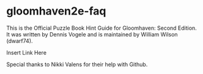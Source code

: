 # gloomhaven2e-faq

This is the Official Puzzle Book Hint Guide for Gloomhaven: Second Edition. It was written by Dennis Vogele and is maintained by William Wilson (dwarf74). 

Insert Link Here

Special thanks to Nikki Valens for their help with Github.

